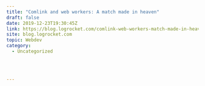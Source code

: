 ```yaml
---
title: "Comlink and web workers: A match made in heaven"
draft: false
date: 2019-12-23T19:30:45Z
link: https://blog.logrocket.com/comlink-web-workers-match-made-in-heaven/?utm_medium=RSS&utm_source=hune
site: blog.logrocket.com
topic: Webdev
category:
  - Uncategorized
  
   
  

---
```

